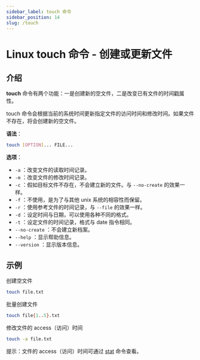 ```yaml
---
sidebar_label: touch 命令
sidebar_position: 14
slug: /touch
---
```


# Linux touch 命令 - 创建或更新文件



## 介绍

**touch** 命令有两个功能：一是创建新的空文件，二是改变已有文件的时间戳属性。

touch 命令会根据当前的系统时间更新指定文件的访问时间和修改时间。如果文件不存在，将会创建新的空文件。

**语法**：

```bash
touch [OPTION]... FILE...
```

**选项**：

- `-a` ：改变文件的读取时间记录。
- `-m` ：改变文件的修改时间记录。
- `-c` ：假如目标文件不存在，不会建立新的文件。与 `--no-create` 的效果一样。
- `-f` ：不使用，是为了与其他 unix 系统的相容性而保留。
- `-r` ：使用参考文件的时间记录，与 `--file` 的效果一样。
- `-d` ：设定时间与日期，可以使用各种不同的格式。
- `-t` ：设定文件的时间记录，格式与 date 指令相同。
- `--no-create` ：不会建立新档案。
- `--help` ：显示帮助信息。
- `--version` ：显示版本信息。



## 示例

创建空文件

```bash
touch file.txt
```

批量创建文件

```bash
touch file{1..5}.txt 
```

修改文件的 access（访问）时间

```bash
touch -a file.txt
```

提示：文件的 access（访问）时间可通过 [stat](/linux-command/stat/) 命令查看。


